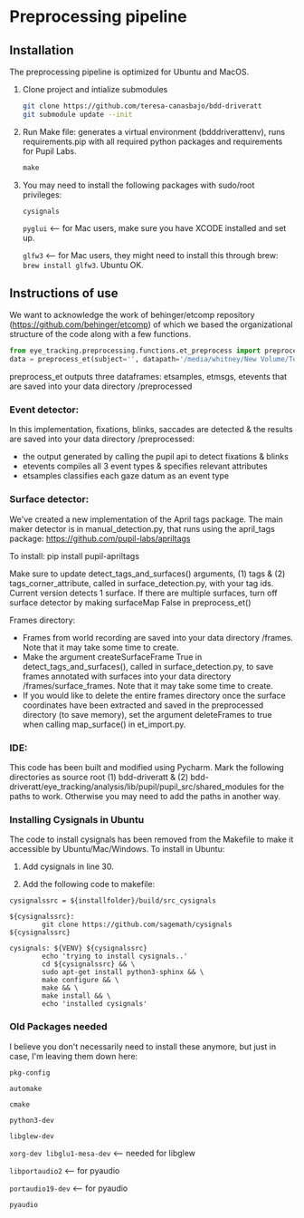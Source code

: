 
# Preprocessing pipeline
## Installation
The preprocessing pipeline is optimized for Ubuntu and MacOS.

1. Clone project and intialize submodules

   ```bash
   git clone https://github.com/teresa-canasbajo/bdd-driveratt
   git submodule update --init
   ```

2. Run Make file: generates a virtual environment (bdddriverattenv), runs requirements.pip with all required python packages and requirements for Pupil Labs.

   ```python
   make
   ```

3. You may need to install the following packages with sudo/root privileges:

   `cysignals`
   
   `pyglui` <-- for Mac users, make sure you have XCODE installed and set up.
   
   `glfw3` <-- for Mac users, they might need to install this through brew: `brew install glfw3`. Ubuntu OK. 


## Instructions of use

We want to acknowledge the work of behinger/etcomp repository (https://github.com/behinger/etcomp) of which we based the organizational structure of the code along with a few functions.

```python
from eye_tracking.preprocessing.functions.et_preprocess import preprocess_et
data = preprocess_et(subject='', datapath='/media/whitney/New Volume/Teresa/bdd-driveratt/demo', surfaceMap=False)
```

preprocess_et outputs three dataframes: etsamples, etmsgs, etevents that are saved into your data directory /preprocessed

### Event detector:

In this implementation, fixations, blinks, saccades are detected & the results are saved into your data directory /preprocessed:
- the output generated by calling the pupil api to detect fixations & blinks 
- etevents compiles all 3 event types & specifies relevant attributes
- etsamples classifies each gaze datum as an event type

### Surface detector:

We've created a new implementation of the April tags package. The main maker detector is in manual_detection.py, that runs using the april_tags package: https://github.com/pupil-labs/apriltags

To install: pip install pupil-apriltags

Make sure to update detect_tags_and_surfaces() arguments, (1) tags & (2) tags_corner_attribute, called in surface_detection.py, with your tag ids.
Current version detects 1 surface. 
If there are multiple surfaces, turn off surface detector by making surfaceMap False in preprocess_et()

Frames directory:
- Frames from world recording are saved into your data directory /frames. Note that it may take some time to create.
- Make the argument createSurfaceFrame True in detect_tags_and_surfaces(), called in surface_detection.py, to save frames annotated with surfaces into your data directory /frames/surface_frames. Note that it may take some time to create.
- If you would like to delete the entire frames directory once the surface coordinates have been extracted and saved in the preprocessed directory (to save memory), set the argument deleteFrames to true when calling map_surface() in et_import.py.

### IDE:
This code has been built and modified using Pycharm.
Mark the following directories as source root (1) bdd-driveratt & (2) bdd-driveratt/eye_tracking/analysis/lib/pupil/pupil_src/shared_modules for the paths to work. 
Otherwise you may need to add the paths in another way.

### Installing Cysignals in Ubuntu
The code to install cysignals has been removed from the Makefile to make it accessible by Ubuntu/Mac/Windows. 
To install in Ubuntu: 
1. Add cysignals in line 30.

2. Add the following code to makefile:
```
cysignalssrc = ${installfolder}/build/src_cysignals

${cysignalssrc}:
		git clone https://github.com/sagemath/cysignals ${cysignalssrc}

cysignals: ${VENV} ${cysignalssrc}
		echo 'trying to install cysignals..' 
		cd ${cysignalssrc} && \
		sudo apt-get install python3-sphinx && \
		make configure && \
		make && \
		make install && \
		echo 'installed cysignals' 

```

### Old Packages needed
 I believe you don't necessarily need to install these anymore, but just in case, I'm leaving them down here:

   `pkg-config`

   `automake`

   `cmake`

   `python3-dev`

   `libglew-dev`

   `xorg-dev libglu1-mesa-dev` <-- needed for libglew

   `libportaudio2` <-- for pyaudio

   `portaudio19-dev` <-- for pyaudio

   `pyaudio`